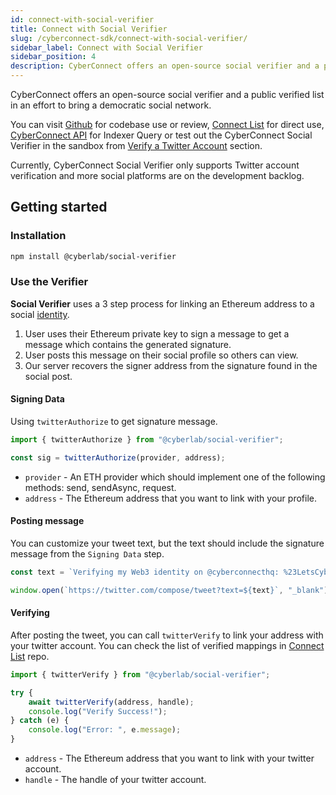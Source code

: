 ```yaml
---
id: connect-with-social-verifier
title: Connect with Social Verifier
slug: /cyberconnect-sdk/connect-with-social-verifier/
sidebar_label: Connect with Social Verifier
sidebar_position: 4
description: CyberConnect offers an open-source social verifier and a public verified list in an effort to bring a democratic social network.
---
```


CyberConnect offers an open-source social verifier and a public verified list in an effort to bring a democratic social network. 

You can visit [Github](https://github.com/cyberconnecthq/social-verifier) for codebase use or review, [Connect List](https://github.com/cyberconnecthq/connect-list) for direct use, [CyberConnect API](/cyberconnect-api/overview/) for Indexer Query or test out the CyberConnect Social Verifier in the sandbox from [Verify a Twitter Account](/get-started/verify-a-twitter-account/) section.

Currently, CyberConnect Social Verifier only supports Twitter account verification and more social platforms are on the development backlog.

## Getting started

### Installation

```bash npm2yarn
npm install @cyberlab/social-verifier
```

### Use the Verifier

**Social Verifier** uses a 3 step process for linking an Ethereum address to a social [identity](/concepts/identity/).

1. User uses their Ethereum private key to sign a message to get a message which contains the generated signature.
2. User posts this message on their social profile so others can view.
3. Our server recovers the signer address from the signature found in the social post.

#### Signing Data

Using `twitterAuthorize` to get signature message.

```jsx
import { twitterAuthorize } from "@cyberlab/social-verifier";

const sig = twitterAuthorize(provider, address);
```

- `provider` - An ETH provider which should implement one of the following methods: send, sendAsync, request.
- `address` - The Ethereum address that you want to link with your profile.

#### Posting message

You can customize your tweet text, but the text should include the signature message from the `Signing Data` step.

```jsx
const text = `Verifying my Web3 identity on @cyberconnecthq: %23LetsCyberConnect %0A ${sig}`;

window.open(`https://twitter.com/compose/tweet?text=${text}`, "_blank");
```

#### Verifying

After posting the tweet, you can call `twitterVerify` to link your address with your twitter account. You can check the list of verified mappings in [Connect List](https://github.com/cyberconnecthq/connect-list) repo.

```jsx
import { twitterVerify } from "@cyberlab/social-verifier";

try {
    await twitterVerify(address, handle);
    console.log("Verify Success!");
} catch (e) {
    console.log("Error: ", e.message);
}
```

- `address` - The Ethereum address that you want to link with your twitter account.
- `handle` - The handle of your twitter account.
